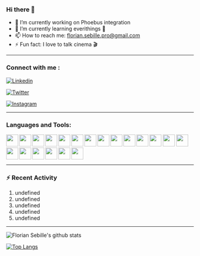 ### Hi there 👋

- 🔭 I’m currently working on Phoebus integration
- 🌱 I’m currently learning everithings 🤣
- 📫 How to reach me: florian.sebille.pro@gmail.com
- ⚡ Fun fact: I love to talk cinema 🎬
<!--- 👯 I’m looking to collaborate on ...
- 🤔 I’m looking for help with ...
- 💬 Ask me about ...-->
---

### Connect with me :
[<img alt="Linkedin" src="https://img.shields.io/badge/linkedin-%230077B5.svg?&style=for-the-badge&logo=linkedin&logoColor=white" />](https://www.linkedin.com/in/florian-sebille/)

[<img alt="Twitter" src="https://img.shields.io/badge/twitter-%231DA1F2.svg?&style=for-the-badge&logo=twitter&logoColor=white" />](https://twitter.com/flo1317)

[<img alt="Instagram" src="https://img.shields.io/badge/instagram-%23E4405F.svg?&style=for-the-badge&logo=instagram&logoColor=white" />](https://www.instagram.com/floriansebille/)

---

### Languages and Tools:

<img align="left" height="32" width="32" src="https://cdn.jsdelivr.net/npm/simple-icons@v3/icons/python.svg" />
<img align="left" height="32" width="32" src="https://cdn.jsdelivr.net/npm/simple-icons@v3/icons/java.svg" />
<img align="left" height="32" width="32" src="https://cdn.jsdelivr.net/npm/simple-icons@v3/icons/ruby.svg" />
<img align="left" height="32" width="32" src="https://cdn.jsdelivr.net/npm/simple-icons@v3/icons/html5.svg" />
<img height="32" width="32" src="https://cdn.jsdelivr.net/npm/simple-icons@v3/icons/css3.svg" />

<img align="left" height="32" width="32" src="https://cdn.jsdelivr.net/npm/simple-icons@v3/icons/pytorch.svg" />
<img align="left" height="32" width="32" src="https://cdn.jsdelivr.net/npm/simple-icons@v3/icons/tensorflow.svg" />
<img align="left" height="32" width="32" src="https://cdn.jsdelivr.net/npm/simple-icons@v3/icons/pandas.svg" />
<img height="32" width="32" src="https://cdn.jsdelivr.net/npm/simple-icons@v3/icons/jupyter.svg" />

<img align="left" height="32" width="32" src="https://cdn.jsdelivr.net/npm/simple-icons@v3/icons/mysql.svg" />
<img height="32" width="32" src="https://cdn.jsdelivr.net/npm/simple-icons@v3/icons/talend.svg" />

<img align="left" height="32" width="32" src="https://cdn.jsdelivr.net/npm/simple-icons@v3/icons/git.svg" />
<img align="left" height="32" width="32" src="https://cdn.jsdelivr.net/npm/simple-icons@v3/icons/trello.svg" />
<img align="left" height="32" width="32" src="https://cdn.jsdelivr.net/npm/simple-icons@v3/icons/slack.svg" />
<img align="left" height="32" width="32" src="https://cdn.jsdelivr.net/npm/simple-icons@v3/icons/vim.svg" />
<img align="left" height="32" width="32" src="https://cdn.jsdelivr.net/npm/simple-icons@v3/icons/intellijidea.svg" />
<img height="32" width="32" src="https://cdn.jsdelivr.net/npm/simple-icons@v3/icons/microsoftoffice.svg" />

<img align="left" height="32" width="32" src="https://cdn.jsdelivr.net/npm/simple-icons@v3/icons/linux.svg" />
<img align="left" height="32" width="32" src="https://cdn.jsdelivr.net/npm/simple-icons@v3/icons/apple.svg" />
<img align="left" height="32" width="32" src="https://cdn.jsdelivr.net/npm/simple-icons@v3/icons/windows.svg" />

---

### ⚡ Recent Activity

<!--START_SECTION:activity-->
1. undefined
2. undefined
3. undefined
4. undefined
5. undefined
<!--END_SECTION:activity-->

---

![Florian Sebille's github stats](https://github-readme-stats.vercel.app/api?username=FlorianSebille&count_private=true&show_icons=true&theme=tokyonight)

[![Top Langs](https://github-readme-stats.vercel.app/api/top-langs/?username=FlorianSebille&layout=compact&theme=tokyonight)](https://github.com/FlorianSebille/)


<!--
**FlorianSebille/FlorianSebille** is a ✨ _special_ ✨ repository because its `README.md` (this file) appears on your GitHub profile.

Here are some ideas to get you started:

- 🔭 I’m currently working on ...
- 🌱 I’m currently learning ...
- 👯 I’m looking to collaborate on ...
- 🤔 I’m looking for help with ...
- 💬 Ask me about ...
- 📫 How to reach me: ...
- 😄 Pronouns: ...
- ⚡ Fun fact: ...
-->